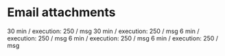 # Email attachments

30 min / execution: 250 / msg
30 min / execution: 250 / msg
6 min / execution: 250 / msg
6 min / execution: 250 / msg
6 min / execution: 250 / msg

